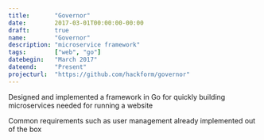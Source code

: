 ```yaml
---
title:       "Governor"
date:        2017-03-01T00:00:00-00:00
draft:       true
name:        "Governor"
description: "microservice framework"
tags:        ["web", "go"]
datebegin:   "March 2017"
dateend:     "Present"
projecturl:  "https://github.com/hackform/governor"
---
```


Designed and implemented a framework in Go for quickly building microservices
needed for running a website

Common requirements such as user management already implemented out of the box
